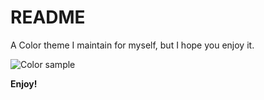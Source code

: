 # README

A Color theme I maintain for myself, but I hope you enjoy it.

![Color sample](https://github.com/mwfontes/code-color-sample.jpg)

**Enjoy!**
